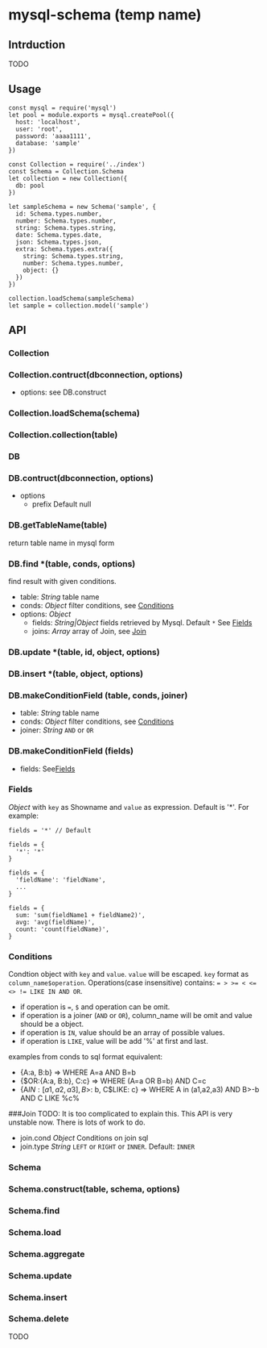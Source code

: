 mysql-schema (temp name)
===========

## Intrduction
TODO

## Usage
```
const mysql = require('mysql')
let pool = module.exports = mysql.createPool({
  host: 'localhost',
  user: 'root',
  password: 'aaaa1111',
  database: 'sample'
})

const Collection = require('../index')
const Schema = Collection.Schema
let collection = new Collection({
  db: pool
})

let sampleSchema = new Schema('sample', {
  id: Schema.types.number,
  number: Schema.types.number,
  string: Schema.types.string,
  date: Schema.types.date,
  json: Schema.types.json,
  extra: Schema.types.extra({
    string: Schema.types.string,
    number: Schema.types.number,
    object: {}
  })
})

collection.loadSchema(sampleSchema)
let sample = collection.model('sample')
```

## API

### Collection
### Collection.contruct(dbconnection, options)
- options: see DB.construct

### Collection.loadSchema(schema)
### Collection.collection(table)

### DB
### DB.contruct(dbconnection, options)
- options
  - prefix Default null

### DB.getTableName(table)
return table name in mysql form

### DB.find *(table, conds, options)
find result with given conditions.
- table: *String* table name
- conds: *Object* filter conditions, see [Conditions](#Conditions)
- options: *Object*
  - fields: *String|Object* fields retrieved by Mysql. Default `*` See [Fields](#Fields)
  - joins: *Array* array of Join, see [Join](#Join)

### DB.update *(table, id, object, options)

### DB.insert *(table, object, options)

### DB.makeConditionField (table, conds, joiner)
- table: *String* table name
- conds: *Object* filter conditions, see [Conditions](#Conditions)
- joiner: *String* `AND` or `OR`

### DB.makeConditionField (fields)
- fields: See[Fields](#Fields)

### Fields
*Object* with `key` as Showname and `value` as expression. Default is '*'. For example:

```
fields = '*' // Default

fields = {
  '*': '*'
}

fields = {
  'fieldName': 'fieldName',
  ...
}

fields = {
  sum: 'sum(fieldName1 + fieldName2)',
  avg: 'avg(fieldName)',
  count: 'count(fieldName)',
}
```

### Conditions
Condtion object with `key` and `value`. `value` will be escaped. `key` format as `column_name$operation`. Operations(case insensitive) contains: `= > >= < <= <> != LIKE IN AND OR`.

- if operation is `=`, `$` and operation can be omit.
- if operation is a joiner (`AND` or `OR`), column_name will be omit and value should be a object.
- if operation is `IN`, value should be an array of possible values.
- if operation is `LIKE`, value will be add '%' at first and last.

examples from conds to sql format equivalent:
- {A:a, B:b} => WHERE A=a AND B=b
- {$OR:{A:a, B:b}, C:c} => WHERE (A=a OR B=b) AND C=c
- {A$IN:[a1,a2,a3], B$>: b, C$LIKE: c} => WHERE A in (a1,a2,a3) AND B>-b AND C LIKE %c%

###Join
TODO: It is too complicated to explain this. This API is very unstable now. There is lots of work to do.
- join.cond *Object* Conditions on join sql
- join.type *String* `LEFT` or `RIGHT` or `INNER`. Default: `INNER`

### Schema
### Schema.construct(table, schema, options)
### Schema.find
### Schema.load
### Schema.aggregate
### Schema.update
### Schema.insert
### Schema.delete
TODO
